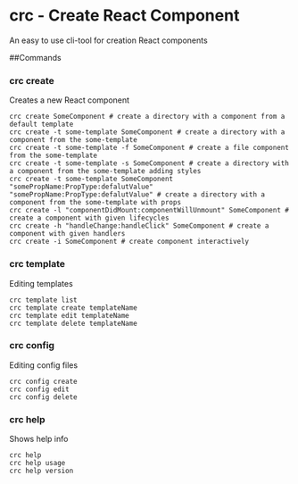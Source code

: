 # crc - Create React Component
An easy to use cli-tool for creation React components

##Commands

### crc create
Creates a new React component

```shell
crc create SomeComponent # create a directory with a component from a default template
crc create -t some-template SomeComponent # create a directory with a component from the some-template
crc create -t some-template -f SomeComponent # create a file component from the some-template
crc create -t some-template -s SomeComponent # create a directory with a component from the some-template adding styles
crc create -t some-template SomeComponent "somePropName:PropType:defalutValue" "somePropName:PropType:defalutValue" # create a directory with a component from the some-template with props
crc create -l "componentDidMount:componentWillUnmount" SomeComponent # create a component with given lifecycles
crc create -h "handleChange:handleClick" SomeComponent # create a component with given handlers
crc create -i SomeComponent # create component interactively
```


### crc template
Editing templates

```shell
crc template list
crc template create templateName
crc template edit templateName
crc template delete templateName
```


### crc config
Editing config files

```shell
crc config create
crc config edit
crc config delete
```


### crc help
Shows help info

```shell
crc help
crc help usage
crc help version
```
